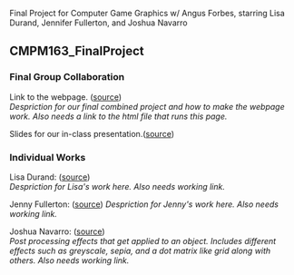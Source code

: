 Final Project for Computer Game Graphics w/ Angus Forbes, starring Lisa Durand, Jennifer Fullerton, and Joshua Navarro

## CMPM163_FinalProject


### Final Group Collaboration

Link to the webpage. ([source](https://www.google.com))</small>  
  _Despriction for our final combined project and how to make the webpage work. Also needs a link to the html file that runs this page._

Slides for our in-class presentation.([source](https://docs.google.com/presentation/d/17jqcwxLjDDPo3E5A8rVEcFwYzdvr0abvMZQhG1RgUuk/edit?usp=sharing))</small>  

### Individual Works
Lisa Durand:
([source](https://www.google.com))</small>  
  _Despriction for Lisa's work here. Also needs working link._

Jenny Fullerton:
([source](https://www.google.com))</small> 
  _Despriction for Jenny's work here. Also needs working link._

Joshua Navarro:
([source](https://www.google.com))</small>  
  _Post processing effects that get applied to an object. Includes different effects such as greyscale, sepia, and a dot matrix like grid along with others. Also needs working link._
